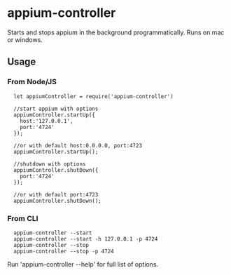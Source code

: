 # appium-controller
Starts and stops appium in the background programmatically. Runs on mac or windows.

## Usage
### From Node/JS

```
  let appiumController = require('appium-controller')

  //start appium with options
  appiumController.startUp({
    host:'127.0.0.1',
    port:'4724'
  });

  //or with default host:0.0.0.0, port:4723
  appiumController.startUp();

  //shutdown with options
  appiumController.shutDown({
    port:'4724'
  });

  //or with default port:4723
  appiumController.shutDown();

```

### From CLI
```
  appium-controller --start
  appium-controller --start -h 127.0.0.1 -p 4724
  appium-controller --stop
  appium-controller --stop -p 4724

```


Run 'appium-controller --help' for full list of options.
